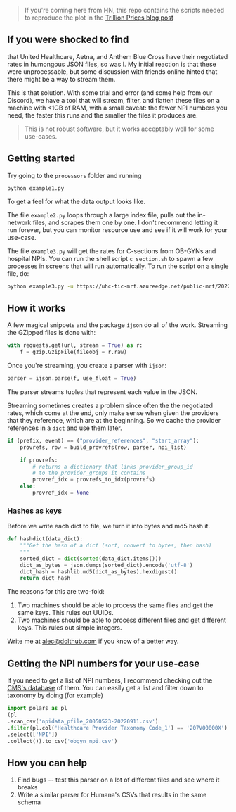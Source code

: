 > If you're coming here from HN, this repo contains the scripts needed to reproduce the plot in the [Trillion Prices blog post](https://www.dolthub.com/blog/2022-09-02-a-trillion-prices/)

## If you were shocked to find

that United Healthcare, Aetna, and Anthem Blue Cross have their negotiated rates in humongous JSON files, so was I. My initial reaction is that these were unprocessable, but some discussion with friends online hinted that there might be a way to stream them.

This is that solution. With some trial and error (and some help from our Discord), we have a tool that will stream, filter, and flatten these files on a machine with <1GB of RAM, with a small caveat: the fewer NPI numbers you need, the faster this runs and the smaller the files it produces are. 

> This is not robust software, but it works acceptably well for some use-cases. 

## Getting started

Try going to the `processors` folder and running

```
python example1.py
```

To get a feel for what the data output looks like. 

The file `example2.py` loops through a large index file, pulls out the in-network files, and scrapes them one by one. I don't recommend letting it run forever, but you can monitor resource use and see if it will work for your use-case.

The file `example3.py` will get the rates for C-sections from OB-GYNs and hospital NPIs. You can run the shell script `c_section.sh` to spawn a few processes in screens that will run automatically. To run the script on a single file, do:

```sh
python example3.py -u https://uhc-tic-mrf.azureedge.net/public-mrf/2022-09-01/2022-09-01_UnitedHealthcare-of-Mississippi--Inc-_Insurer_HML-75_ED_in-network-rates.json.gz -o uhc_cesarean

```

## How it works

A few magical snippets and the package `ijson` do all of the work. Streaming the GZipped files is done with:

```py
with requests.get(url, stream = True) as r:
	f = gzip.GzipFile(fileobj = r.raw)
```

Once you're streaming, you create a parser with `ijson`:

```py
parser = ijson.parse(f, use_float = True)
```

The parser streams tuples that represent each value in the JSON. 

Streaming sometimes creates a problem since often the the negotiated rates, which come at the end, only make sense when given the providers that they reference, which are at the beginning. So we cache the provider references in a `dict` and use them later.

```py
if (prefix, event) == ("provider_references", "start_array"):
    provrefs, row = build_provrefs(row, parser, npi_list)

    if provrefs:
    	# returns a dictionary that links provider_group_id
    	# to the provider_groups it contains
        provref_idx = provrefs_to_idx(provrefs)
    else:
        provref_idx = None
```

### Hashes as keys

Before we write each dict to file, we turn it into bytes and md5 hash it.

```py
def hashdict(data_dict):
	"""Get the hash of a dict (sort, convert to bytes, then hash)
	"""
	sorted_dict = dict(sorted(data_dict.items()))
	dict_as_bytes = json.dumps(sorted_dict).encode('utf-8')
	dict_hash = hashlib.md5(dict_as_bytes).hexdigest()
	return dict_hash
```

The reasons for this are two-fold:

1. Two machines should be able to process the same files and get the same keys. This rules out UUIDs.
2. Two machines should be able to process different files and get different keys. This rules out simple integers.

Write me at alec@dolthub.com if you know of a better way.

## Getting the NPI numbers for your use-case

If you need to get a list of NPI numbers, I recommend checking out the [CMS's database](https://www.cms.gov/Regulations-and-Guidance/Administrative-Simplification/NationalProvIdentStand/DataDissemination
) of them. You can easily get a list and filter down to taxonomy by doing (for example)

```py
import polars as pl
(pl
.scan_csv('npidata_pfile_20050523-20220911.csv')
.filter(pl.col('Healthcare Provider Taxonomy Code_1') == '207V00000X')
.select(['NPI'])
.collect()).to_csv('obgyn_npi.csv')
```

## How you can help

1. Find bugs -- test this parser on a lot of different files and see where it breaks
2. Write a similar parser for Humana's CSVs that results in the same schema